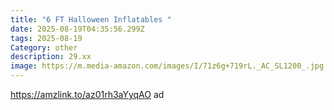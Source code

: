 ```yaml
---
title: "6 FT Halloween Inflatables "
date: 2025-08-19T04:35:56.299Z
tags: 2025-08-19
Category: other
description: 29.xx
image: https://m.media-amazon.com/images/I/71z6g+719rL._AC_SL1200_.jpg
---
```

https://amzlink.to/az01rh3aYyqAO ad